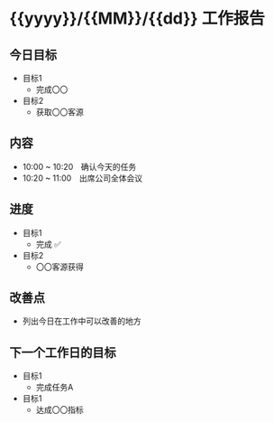 # {{yyyy}}/{{MM}}/{{dd}} 工作报告

## 今日目标
- 目标1
    - 完成〇〇
- 目标2
    - 获取〇〇客源


## 内容
- 10:00 ~ 10:20　确认今天的任务
- 10:20 ~ 11:00　出席公司全体会议


## 进度
- 目标1
    - 完成 ✅
- 目标2
    - 〇〇客源获得


## 改善点
- 列出今日在工作中可以改善的地方


## 下一个工作日的目标
- 目标1
    - 完成任务A
- 目标1
    - 达成〇〇指标

